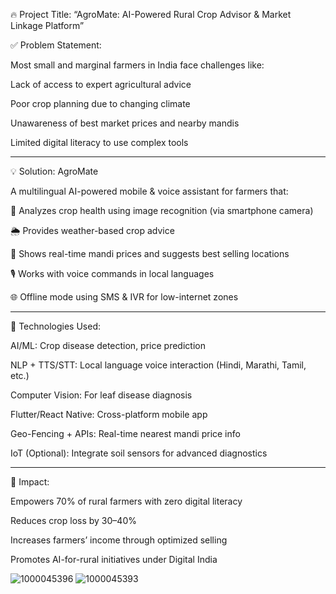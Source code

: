 
🔥 Project Title: “AgroMate: AI-Powered Rural Crop Advisor & Market Linkage Platform”



✅ Problem Statement:

Most small and marginal farmers in India face challenges like:

Lack of access to expert agricultural advice

Poor crop planning due to changing climate

Unawareness of best market prices and nearby mandis

Limited digital literacy to use complex tools



---

💡 Solution: AgroMate

A multilingual AI-powered mobile & voice assistant for farmers that:

📸 Analyzes crop health using image recognition (via smartphone camera)

🌦️ Provides weather-based crop advice

💱 Shows real-time mandi prices and suggests best selling locations

🎙️ Works with voice commands in local languages

🌐 Offline mode using SMS & IVR for low-internet zones



---

🧠 Technologies Used:

AI/ML: Crop disease detection, price prediction

NLP + TTS/STT: Local language voice interaction (Hindi, Marathi, Tamil, etc.)

Computer Vision: For leaf disease diagnosis

Flutter/React Native: Cross-platform mobile app

Geo-Fencing + APIs: Real-time nearest mandi price info

IoT (Optional): Integrate soil sensors for advanced diagnostics



---

🎯 Impact:

Empowers 70% of rural farmers with zero digital literacy

Reduces crop loss by 30–40%

Increases farmers’ income through optimized selling

Promotes AI-for-rural initiatives under Digital India


![1000045396](https://github.com/user-attachments/assets/c1238c6a-92d8-4bb5-a142-6a72efe944f0)
![1000045393](https://github.com/user-attachments/assets/c02f9bdc-1f29-46a4-b11e-1d20ca89d464)

